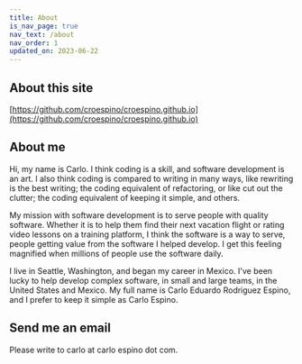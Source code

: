 ```yaml
---
title: About
is_nav_page: true
nav_text: /about
nav_order: 1
updated_on: 2023-06-22
---
```

## About this site

[https://github.com/croespino/croespino.github.io](https://github.com/croespino/croespino.github.io)

## About me

Hi, my name is Carlo. I think coding is a skill, and software development is an art. I also think coding is compared to writing in many ways, like rewriting is the best writing; the coding equivalent of refactoring, or like cut out the clutter; the coding equivalent of keeping it simple, and others.

My mission with software development is to serve people with quality software. Whether it is to help them find their next vacation flight or rating video lessons on a training platform, I think the software is a way to serve, people getting value from the software I helped develop. I get this feeling magnified when millions of people use the software daily.

I live in Seattle, Washington, and began my career in Mexico. I've been lucky to help develop complex software, in small and large teams, in the United States and Mexico. My full name is Carlo Eduardo Rodriguez Espino, and I prefer to keep it simple as Carlo Espino.

## Send me an email

Please write to carlo at carlo espino dot com.
